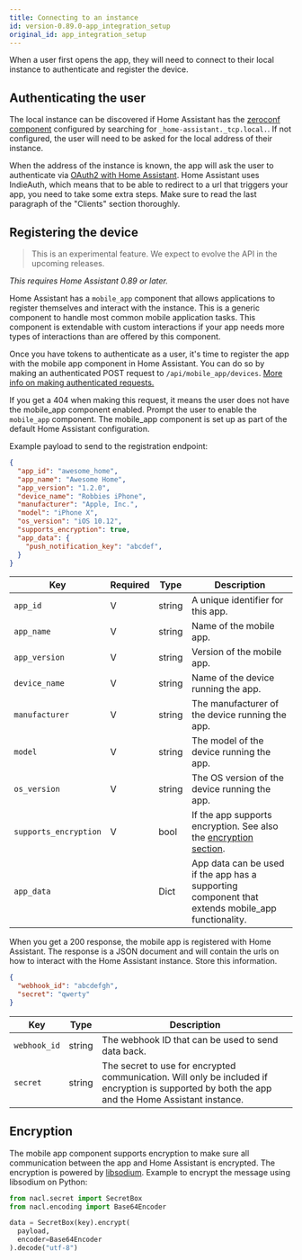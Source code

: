 ```yaml
---
title: Connecting to an instance
id: version-0.89.0-app_integration_setup
original_id: app_integration_setup
---
```


When a user first opens the app, they will need to connect to their local instance to authenticate and register the device.

## Authenticating the user

The local instance can be discovered if Home Assistant has the [zeroconf component] configured by searching for `_home-assistant._tcp.local.`. If not configured, the user will need to be asked for the local address of their instance.

When the address of the instance is known, the app will ask the user to authenticate via [OAuth2 with Home Assistant]. Home Assistant uses IndieAuth, which means that to be able to redirect to a url that triggers your app, you need to take some extra steps. Make sure to read the last paragraph of the "Clients" section thoroughly.

[zeroconf component]: https://www.home-assistant.io/components/zeroconf
[OAuth2 with Home Assistant]: auth_api.md

## Registering the device

> This is an experimental feature. We expect to evolve the API in the upcoming releases.

_This requires Home Assistant 0.89 or later._

Home Assistant has a `mobile_app` component that allows applications to register themselves and interact with the instance. This is a generic component to handle most common mobile application tasks. This component is extendable with custom interactions if your app needs more types of interactions than are offered by this component.

Once you have tokens to authenticate as a user, it's time to register the app with the mobile app component in Home Assistant. You can do so by making an authenticated POST request to `/api/mobile_app/devices`. [More info on making authenticated requests.](auth_api.md#making-authenticated-requests)

If you get a 404 when making this request, it means the user does not have the mobile_app component enabled. Prompt the user to enable the `mobile_app` component. The mobile_app component is set up as part of the default Home Assistant configuration.

Example payload to send to the registration endpoint:

```json
{
  "app_id": "awesome_home",
  "app_name": "Awesome Home",
  "app_version": "1.2.0",
  "device_name": "Robbies iPhone",
  "manufacturer": "Apple, Inc.",
  "model": "iPhone X",
  "os_version": "iOS 10.12",
  "supports_encryption": true,
  "app_data": {
    "push_notification_key": "abcdef",
  }
}
```

| Key | Required | Type | Description |
| --- | -------- | ---- | ----------- |
| `app_id` | V | string | A unique identifier for this app.
| `app_name` | V | string | Name of the mobile app.
| `app_version` | V | string | Version of the mobile app.
| `device_name` | V | string | Name of the device running the app.
| `manufacturer` | V | string | The manufacturer of the device running the app.
| `model` | V | string | The model of the device running the app.
| `os_version` | V | string | The OS version of the device running the app.
| `supports_encryption` | V | bool | If the app supports encryption. See also the [encryption section](#encryption).
| `app_data` |  | Dict | App data can be used if the app has a supporting component that extends mobile_app functionality.

When you get a 200 response, the mobile app is registered with Home Assistant. The response is a JSON document and will contain the urls on how to interact with the Home Assistant instance. Store this information.

```json
{
  "webhook_id": "abcdefgh",
  "secret": "qwerty"
}
```

| Key | Type | Description
| --- | ---- | -----------
| `webhook_id` | string | The webhook ID that can be used to send data back.
| `secret` | string | The secret to use for encrypted communication. Will only be included if encryption is supported by both the app and the Home Assistant instance.


## Encryption

The mobile app component supports encryption to make sure all communication between the app and Home Assistant is encrypted. The encryption is powered by [libsodium](https://libsodium.gitbook.io). Example to encrypt the message using libsodium on Python:

```python
from nacl.secret import SecretBox
from nacl.encoding import Base64Encoder

data = SecretBox(key).encrypt(
  payload,
  encoder=Base64Encoder
).decode("utf-8")
```
